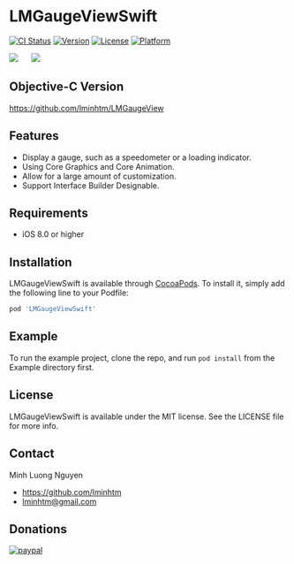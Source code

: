# LMGaugeViewSwift

[![CI Status](https://img.shields.io/travis/LMinh/LMGaugeViewSwift.svg?style=flat)](https://travis-ci.org/LMinh/LMGaugeViewSwift)
[![Version](https://img.shields.io/cocoapods/v/LMGaugeViewSwift.svg?style=flat)](https://cocoapods.org/pods/LMGaugeViewSwift)
[![License](https://img.shields.io/cocoapods/l/LMGaugeViewSwift.svg?style=flat)](https://cocoapods.org/pods/LMGaugeViewSwift)
[![Platform](https://img.shields.io/cocoapods/p/LMGaugeViewSwift.svg?style=flat)](https://cocoapods.org/pods/LMGaugeViewSwift)

<img src="https://raw.github.com/lminhtm/LMGaugeView/master/Screenshots/screenshot1.png"/>&nbsp;&nbsp;&nbsp;&nbsp;&nbsp;&nbsp;<img src="https://raw.github.com/lminhtm/LMGaugeView/master/Screenshots/screenshot3.gif"/>

## Objective-C Version
https://github.com/lminhtm/LMGaugeView

## Features
* Display a gauge, such as a speedometer or a loading indicator.
* Using Core Graphics and Core Animation.
* Allow for a large amount of customization.
* Support Interface Builder Designable.

## Requirements
* iOS 8.0 or higher 

## Installation
LMGaugeViewSwift is available through [CocoaPods](https://cocoapods.org). To install
it, simply add the following line to your Podfile:

```ruby
pod 'LMGaugeViewSwift'
```

## Example
To run the example project, clone the repo, and run `pod install` from the Example directory first.

## License
LMGaugeViewSwift is available under the MIT license. See the LICENSE file for more info.

## Contact
Minh Luong Nguyen
* https://github.com/lminhtm
* lminhtm@gmail.com

## Donations
[![paypal](https://www.paypalobjects.com/en_US/i/btn/btn_donateCC_LG.gif)](https://www.paypal.com/cgi-bin/webscr?cmd=_donations&business=J3WZJT2AD28NW&lc=VN&item_name=LMGaugeView&currency_code=USD&bn=PP%2dDonationsBF%3abtn_donateCC_LG%2egif%3aNonHosted)
